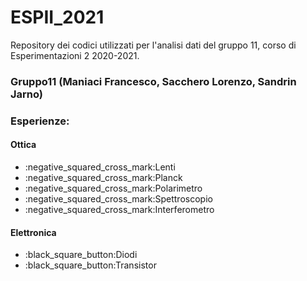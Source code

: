 # ESPII_2021
Repository dei codici utilizzati per l'analisi dati del gruppo 11, corso di Esperimentazioni 2 2020-2021.

<h3>Gruppo11 (Maniaci Francesco, Sacchero Lorenzo, Sandrin Jarno)</h3>
<h3>Esperienze:</h3>
<h4>Ottica</h4>
<ul>
  <li>:negative_squared_cross_mark:Lenti</li>
  <li>:negative_squared_cross_mark:Planck</li>
  <li>:negative_squared_cross_mark:Polarimetro</li>
  <li>:negative_squared_cross_mark:Spettroscopio</li>
  <li>:negative_squared_cross_mark:Interferometro</li>
</ul>
<h4>Elettronica</h4>
<ul>
  <li>:black_square_button:Diodi</li>
  <li>:black_square_button:Transistor</li>
</ul>

